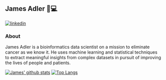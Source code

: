 ## James Adler 🧬💻

[![linkedin](https://img.shields.io/badge/LinkedIn-0077B5?style=for-the-badge&logo=linkedin&logoColor=white)](https://www.linkedin.com/in/james-palmer-adler)

### About

James Adler is a bioinformatics data scientist on a mission to eliminate cancer as we know it. He uses machine learning and statistical techniques to extract meaningful insights from complex datasets in pursuit of improving the lives of people and patients.

[![James' github stats](https://github-readme-stats.vercel.app/api?username=adler-sudo&count_private=true&show_icons=true&theme=dark&hide_rank=false)](https://github.com/adler-sudo/github-readme-stats) [![Top Langs](https://github-readme-stats.vercel.app/api/top-langs/?username=adler-sudo&hide=java,html,css&theme=dark)](https://github.com/anuraghazra/github-readme-stats)


<!--
**adler-sudo/adler-sudo** is a ✨ _special_ ✨ repository because its `README.md` (this file) appears on your GitHub profile.

Here are some ideas to get you started:

- 🔭 I’m currently working on ...
- 🌱 I’m currently learning ...
- 👯 I’m looking to collaborate on ...
- 🤔 I’m looking for help with ...
- 💬 Ask me about ...
- 📫 How to reach me: ...
- 😄 Pronouns: ...
- ⚡ Fun fact: ...
-->
